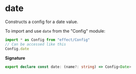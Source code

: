 # date

Constructs a config for a date value.

To import and use `date` from the "Config" module:

```ts
import * as Config from "effect/Config"
// Can be accessed like this
Config.date
```

**Signature**

```ts
export declare const date: (name?: string) => Config<Date>
```
